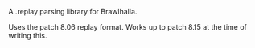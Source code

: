 A .replay parsing library for Brawlhalla.

Uses the patch 8.06 replay format. Works up to patch 8.15 at the time of writing this.